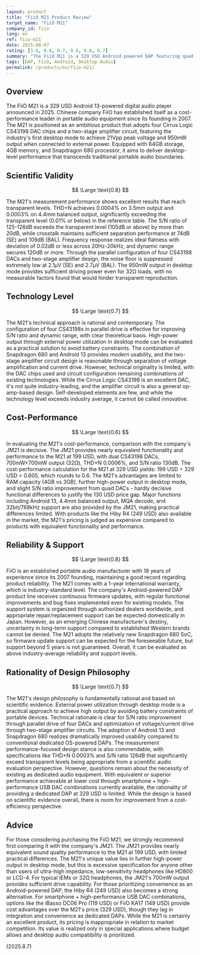 ```yaml
---
layout: product
title: "FiiO M21 Product Review"
target_name: "FiiO M21"
company_id: fiio
lang: en
ref: fiio-m21
date: 2025-08-07
rating: [3.6, 0.8, 0.7, 0.6, 0.8, 0.7]
summary: "The FiiO M21 is a 329 USD Android-powered DAP featuring quad CS43198 DACs and 950mW output via desktop mode. However, with the equivalent-function JM21 available at 199 USD, cost-performance remains challenging."
tags: [DAP, FiiO, Android, Desktop Audio]
permalink: /products/en/fiio-m21/
---
```


## Overview

The FiiO M21 is a 329 USD Android 13-powered digital audio player announced in 2025. Chinese company FiiO has established itself as a cost-performance leader in portable audio equipment since its founding in 2007. The M21 is positioned as an ambitious product that adopts four Cirrus Logic CS43198 DAC chips and a two-stage amplifier circuit, featuring the industry's first desktop mode to achieve 21Vpp peak voltage and 950mW output when connected to external power. Equipped with 64GB storage, 4GB memory, and Snapdragon 680 processor, it aims to deliver desktop-level performance that transcends traditional portable audio boundaries.

## Scientific Validity

$$ \Large \text{0.8} $$

The M21's measurement performance shows excellent results that reach transparent levels. THD+N achieves 0.0004% on 3.5mm output and 0.0003% on 4.4mm balanced output, significantly exceeding the transparent level (0.01% or below) in the reference table. The S/N ratio of 125-126dB exceeds the transparent level (105dB or above) by more than 20dB, while crosstalk maintains sufficient separation performance at 74dB (SE) and 109dB (BAL). Frequency response realizes ideal flatness with deviation of 0.02dB or less across 20Hz-20kHz, and dynamic range secures 120dB or more. Through the parallel configuration of four CS43198 DACs and two-stage amplifier design, the noise floor is suppressed extremely low at 2.1μV (SE) and 2.7μV (BAL). The 950mW output in desktop mode provides sufficient driving power even for 32Ω loads, with no measurable factors found that would hinder transparent reproduction.

## Technology Level

$$ \Large \text{0.7} $$

The M21's technical approach is rational and contemporary. The configuration of four CS43198s in parallel drive is effective for improving S/N ratio and dynamic range, with clear theoretical basis. High-power output through external power utilization in desktop mode can be evaluated as a practical solution to avoid battery constraints. The combination of Snapdragon 680 and Android 13 provides modern usability, and the two-stage amplifier circuit design is reasonable through separation of voltage amplification and current drive. However, technical originality is limited, with the DAC chips used and circuit configuration remaining combinations of existing technologies. While the Cirrus Logic CS43198 is an excellent DAC, it's not quite industry-leading, and the amplifier circuit is also a general op-amp-based design. Self-developed elements are few, and while the technology level exceeds industry average, it cannot be called innovative.

## Cost-Performance

$$ \Large \text{0.6} $$

In evaluating the M21's cost-performance, comparison with the company's JM21 is decisive. The JM21 provides nearly equivalent functionality and performance to the M21 at 199 USD, with dual CS43198 DACs, 700mW+700mW output (32Ω), THD+N 0.0006%, and S/N ratio 130dB. The cost-performance calculation for the M21 at 329 USD yields: 199 USD ÷ 329 USD = 0.605, which rounds to 0.6. The M21's advantages are limited to RAM capacity (4GB vs 3GB), further high-power output in desktop mode, and slight S/N ratio improvement from quad DACs - hardly decisive functional differences to justify the 130 USD price gap. Major functions including Android 13, 4.4mm balanced output, MQA decode, and 32bit/768kHz support are also provided by the JM21, making practical differences limited. With products like the Hiby R4 (249 USD) also available in the market, the M21's pricing is judged as expensive compared to products with equivalent functionality and performance.

## Reliability & Support

$$ \Large \text{0.8} $$

FiiO is an established portable audio manufacturer with 18 years of experience since its 2007 founding, maintaining a good record regarding product reliability. The M21 comes with a 1-year international warranty, which is industry-standard level. The company's Android-powered DAP product line receives continuous firmware updates, with regular functional improvements and bug fixes implemented even for existing models. The support system is organized through authorized dealers worldwide, and appropriate repair/replacement support can be expected domestically in Japan. However, as an emerging Chinese manufacturer's destiny, uncertainty in long-term support compared to established Western brands cannot be denied. The M21 adopts the relatively new Snapdragon 680 SoC, so firmware update support can be expected for the foreseeable future, but support beyond 5 years is not guaranteed. Overall, it can be evaluated as above industry-average reliability and support levels.

## Rationality of Design Philosophy

$$ \Large \text{0.7} $$

The M21's design philosophy is fundamentally rational and based on scientific evidence. External power utilization through desktop mode is a practical approach to achieve high output by avoiding battery constraints of portable devices. Technical rationale is clear for S/N ratio improvement through parallel drive of four DACs and optimization of voltage/current drive through two-stage amplifier circuits. The adoption of Android 13 and Snapdragon 680 realizes dramatically improved usability compared to conventional dedicated OS-powered DAPs. The measurement performance-focused design stance is also commendable, with specifications like THD+N 0.0003% and S/N ratio 126dB that significantly exceed transparent levels being appropriate from a scientific audio evaluation perspective. However, questions remain about the necessity of existing as dedicated audio equipment. With equivalent or superior performance achievable at lower cost through smartphone + high-performance USB DAC combinations currently available, the rationality of providing a dedicated DAP at 329 USD is limited. While the design is based on scientific evidence overall, there is room for improvement from a cost-efficiency perspective.

## Advice

For those considering purchasing the FiiO M21, we strongly recommend first comparing it with the company's JM21. The JM21 provides nearly equivalent sound quality performance to the M21 at 199 USD, with limited practical differences. The M21's unique value lies in further high-power output in desktop mode, but this is excessive specification for anyone other than users of ultra-high impedance, low-sensitivity headphones like HD800 or LCD-4. For typical IEMs or 32Ω headphones, the JM21's 700mW output provides sufficient drive capability. For those prioritizing convenience as an Android-powered DAP, the Hiby R4 (249 USD) also becomes a strong alternative. For smartphone + high-performance USB DAC combinations, options like the iBasso DC06 Pro (119 USD) or FiiO KA17 (149 USD) provide cost advantages over the M21's price (329 USD), though they lag in integration and convenience as dedicated DAPs. While the M21 is certainly an excellent product, its pricing is inappropriate in relation to market competition. Its value is realized only in special applications where budget allows and desktop audio compatibility is prioritized.

(2025.8.7)
